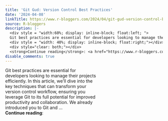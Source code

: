```yaml
---
title: 'Git Gud: Version Control Best Practices'
date: '2024-04-08'
linkTitle: https://www.r-bloggers.com/2024/04/git-gud-version-control-best-practices/
source: R-bloggers
description: |-
  <div style = "width:60%; display: inline-block; float:left; ">
  Git best practices are essential for developers looking to manage their projects efficiently. In this article, we’ll dive into the key techniques that can transform your version control workflow, ensuring you leverage Git to its full potential for improved productivity and collaboration.‍ We already introduced you to Git and ...</div>
  <div style = "width: 40%; display: inline-block; float:right;"></div>
  <div style="clear: both;"></div>
  <strong>Continue reading</strong>: <a href="https://www.r-bloggers.com/2024/04/git-gud-version-contro ...
disable_comments: true
---
```

<div style = "width:60%; display: inline-block; float:left; ">
Git best practices are essential for developers looking to manage their projects efficiently. In this article, we’ll dive into the key techniques that can transform your version control workflow, ensuring you leverage Git to its full potential for improved productivity and collaboration.‍ We already introduced you to Git and ...</div>
<div style = "width: 40%; display: inline-block; float:right;"></div>
<div style="clear: both;"></div>
<strong>Continue reading</strong>: <a href="https://www.r-bloggers.com/2024/04/git-gud-version-contro ...
